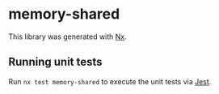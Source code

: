 # memory-shared

This library was generated with [Nx](https://nx.dev).

## Running unit tests

Run `nx test memory-shared` to execute the unit tests via [Jest](https://jestjs.io).
